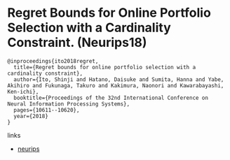 # Regret Bounds for Online Portfolio Selection with a Cardinality Constraint. (Neurips18)

```
@inproceedings{ito2018regret,
  title={Regret bounds for online portfolio selection with a cardinality constraint},
  author={Ito, Shinji and Hatano, Daisuke and Sumita, Hanna and Yabe, Akihiro and Fukunaga, Takuro and Kakimura, Naonori and Kawarabayashi, Ken-ichi},
  booktitle={Proceedings of the 32nd International Conference on Neural Information Processing Systems},
  pages={10611--10620},
  year={2018}
}
```

links
- [neurips](https://proceedings.neurips.cc/paper/2018/hash/6c1e55ec7c43dc51a37472ddcbd756fb-Abstract.html)
